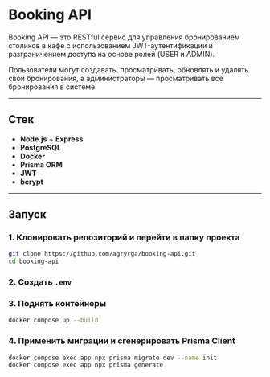 # Booking API

Booking API — это RESTful сервис для управления бронированием столиков в кафе с использованием JWT-аутентификации и разграничением доступа на основе ролей (USER и ADMIN).

Пользователи могут создавать, просматривать, обновлять и удалять свои бронирования, а администраторы — просматривать все бронирования в системе.

---

## Стек

- **Node.js** + **Express**
- **PostgreSQL**
- **Docker**
- **Prisma ORM**
- **JWT**
- **bcrypt**

---

## Запуск

### 1. Клонировать репозиторий и перейти в папку проекта

```bash
git clone https://github.com/agryrga/booking-api.git
cd booking-api
```

### 2. Создать `.env`

### 3. Поднять контейнеры

```bash
docker compose up --build
```

### 4. Применить миграции и сгенерировать Prisma Client

```bash
docker compose exec app npx prisma migrate dev --name init
docker compose exec app npx prisma generate
```
